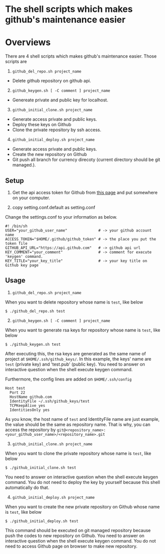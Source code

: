 The shell scripts which makes github's maintenance easier
===

# Overviews

There are 4 shell scripts which makes github's maintenance easier.
Those scripts are

1. `github_del_repo.sh project_name`

  - Delete github repository on github api.

2. `github_keygen.sh [ -C comment ] project_name`

  - Genereate private and public key for localhost.

3. `github_initial_clone.sh project_name`

  - Generate access private and public keys.
  - Deploy these keys on Github
  - Clone the private repository by ssh access.

4. `github_initial_deploy.sh project_name`

  - Generate access private and public keys.
  - Create the new repository on Github
  - Git push all branch for currency direcoty (current directory should be git managed.).

## Setup

1. Get the api access token for Github from [this page](https://github.com/settings/tokens) and put somewhere on your computer.

2. copy setting.conf.default as setting.conf

  Change the settings.conf to your information as below.

  ```
  #! /bin/sh
  USER="your_github_user_name"              # -> your github account name
  ACCESS_TOKEN="$HOME/.github/github_token" # -> the place you put the token file
  GITHUB_API_URL="https://api.github.com"   # -> github api url
  KEY_COMMENT="your_comment"                # -> comment for execute 'keygen' command.
  KEY_TITLE="your_key_title"                # -> your key title on Github key page
  ```

## Usage

1. `github_del_repo.sh project_name`

  When you want to delete repository whose name is `test`, like below

  ```
  $ ./github_del_repo.sh test
  ```

2. `github_keygen.sh [ -C comment ] project_name`

  When you want to generate rsa keys for repository whose name is `test`, like below

  ```
  $ ./github_keygen.sh test
  ```

  After executing this, the rsa keys are generated as the same name of project at `$HOME/.ssh/github_keys/`.
  In this example, the keys' name are `test` (private key) and 'test.pub' (public key).
  You need to answer on interactive question when the shell execute keygen command.

  Furthermore, the config lines are added on `$HOME/.ssh/config`

  ```
  Host test
    Port 22
    HostName github.com
    IdentityFile ~/.ssh/github_keys/test
    TCPKeepAlive yes
    IdentitiesOnly yes
  ```

  As you know, the host name of `test` and IdentityFile name are just example, the value should be the same as repository name.
  That is why, you can access the repository by `git@<repository_name>:<your_github_user_name>/<repository_name>.git`

3. `github_initial_clone.sh project_name`

  When you want to clone the private repository whose name is `test`, like below

  ```
  $ ./github_initial_clone.sh test
  ```

  You need to answer on interactive question when the shell execute keygen command.
  You do not need to deploy the key by yourself because this shell automatically do that.

4. `github_initial_deploy.sh project_name`

  When you want to create the new private repository on Github whose name is `test`, like below

  ```
  $ ./github_initial_deploy.sh test
  ```

  This command should be executed on git managed repository because push the codes to new repository on Github.
  You need to answer on interactive question when the shell execute keygen command.
  You do not need to access Github page on browser to make new repository.
